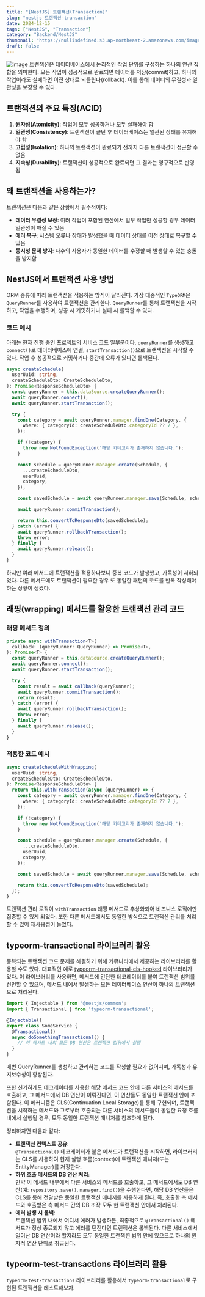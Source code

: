 ```yaml
---
title: "[NestJS] 트랜잭션(Transaction)"
slug: "nestjs-트랜잭션-transaction"
date: 2024-12-15
tags: ["NestJS", "Transaction"]
category: "Backend/NestJS"
thumbnail: "https://nullisdefined.s3.ap-northeast-2.amazonaws.com/images/e48e6fd88f6339a761df1c6155770ce4.png"
draft: false
---
```

![image](https://nullisdefined.s3.ap-northeast-2.amazonaws.com/images/e48e6fd88f6339a761df1c6155770ce4.png)
트랜잭션은 데이터베이스에서 논리적인 작업 단위를 구성하는 하나의 연산 집합을 의미한다. 모든 작업이 성공적으로 완료되면 데이터를 저장(commit)하고, 하나의 작업이라도 실패하면 이전 상태로 되돌린다(rollback). 이를 통해 데이터의 무결성과 일관성을 보장할 수 있다.

## 트랜잭션의 주요 특징(ACID)
1. **원자성(Atomicity)**: 작업이 모두 성공하거나 모두 실패해야 함
2. **일관성(Consistency)**: 트랜잭션이 끝난 후 데이터베이스는 일관된 상태를 유지해야 함
3. **고립성(Isolation)**: 하나의 트랜잭션이 완료되기 전까지 다른 트랜잭션이 접근할 수 없음
4. **지속성(Durability)**: 트랜잭션이 성공적으로 완료되면 그 결과는 영구적으로 반영됨

## 왜 트랜잭션을 사용하는가?
트랜잭션은 다음과 같은 상황에서 필수적이다:
- **데이터 무결성 보장**: 여러 작업이 포함된 연산에서 일부 작업만 성공할 경우 데이터 일관성이 깨질 수 있음
- **에러 복구**: 시스템 오류나 장애가 발생했을 때 데이터 상태를 이전 상태로 복구할 수 있음
- **동시성 문제 방지**: 다수의 사용자가 동일한 데이터를 수정할 때 발생할 수 있는 충돌을 방지함

## NestJS에서 트랜잭션 사용 방법
ORM 종류에 따라 트랜잭션을 적용하는 방식이 달라진다. 가장 대중적인 `TypeORM`은 `QueryRunner`를 사용하여 트랜잭션을 관리한다. `QueryRunner`를 통해 트랜잭션을 시작하고, 작업을 수행하며, 성공 시 커밋하거나 실패 시 롤백할 수 있다.

### 코드 예시
아래는 현재 진행 중인 프로젝트의 서비스 코드 일부분이다. `queryRunner`를 생성하고 `connect()`로 데이터베이스에 연결, `startTransaction()`으로 트랜잭션을 시작할 수 있다. 작업 후 성공적으로 커밋하거나 중간에 오류가 있다면 롤백된다.
```ts title:schedule.service.ts
async createSchedule(
  userUuid: string,
  createScheduleDto: CreateScheduleDto,
): Promise<ResponseScheduleDto> {
  const queryRunner = this.dataSource.createQueryRunner();
  await queryRunner.connect();
  await queryRunner.startTransaction();

  try {
    const category = await queryRunner.manager.findOne(Category, {
      where: { categoryId: createScheduleDto.categoryId ?? 7 },
    });

    if (!category) {
      throw new NotFoundException('해당 카테고리가 존재하지 않습니다.');
    }

    const schedule = queryRunner.manager.create(Schedule, {
      ...createScheduleDto,
      userUuid,
      category,
    });

    const savedSchedule = await queryRunner.manager.save(Schedule, schedule);

    await queryRunner.commitTransaction();

    return this.convertToResponseDto(savedSchedule);
  } catch (error) {
    await queryRunner.rollbackTransaction();
    throw error;
  } finally {
    await queryRunner.release();
  }
}

```

하지만 여러 메서드에 트랜잭션을 적용하다보니 중복 코드가 발생했고, 가독성이 저하되었다. 다른 메서드에도 트랜잭션이 필요한 경우 또 동일한 패턴의 코드를 반복 작성해야 하는 상황이 생겼다. 

## 래핑(wrapping) 메서드를 활용한 트랜잭션 관리 코드
### 래핑 메서드 정의
```ts
private async withTransaction<T>(
  callback: (queryRunner: QueryRunner) => Promise<T>,
): Promise<T> {
  const queryRunner = this.dataSource.createQueryRunner();
  await queryRunner.connect();
  await queryRunner.startTransaction();

  try {
    const result = await callback(queryRunner);
    await queryRunner.commitTransaction();
    return result;
  } catch (error) {
    await queryRunner.rollbackTransaction();
    throw error;
  } finally {
    await queryRunner.release();
  }
}

```

### 적용한 코드 예시
```ts title:schedule.service.ts
async createScheduleWithWrapping(
  userUuid: string,
  createScheduleDto: CreateScheduleDto,
): Promise<ResponseScheduleDto> {
  return this.withTransaction(async (queryRunner) => {
    const category = await queryRunner.manager.findOne(Category, {
      where: { categoryId: createScheduleDto.categoryId ?? 7 },
    });

    if (!category) {
      throw new NotFoundException('해당 카테고리가 존재하지 않습니다.');
    }

    const schedule = queryRunner.manager.create(Schedule, {
      ...createScheduleDto,
      userUuid,
      category,
    });

    const savedSchedule = await queryRunner.manager.save(Schedule, schedule);

    return this.convertToResponseDto(savedSchedule);
  });
}

```

트랜잭션 관리 로직이 `withTransaction` 래핑 메서드로 추상화되어 비즈니스 로직에만 집중할 수 있게 되었다. 또한 다른 메서드에서도 동일한 방식으로 트랜잭션 관리를 처리할 수 있어 재사용성이 늘었다.

## typeorm-transactional 라이브러리 활용
중복되는 트랜잭션 코드 문제를 해결하기 위해 커뮤니티에서 제공하는 라이브러리를 활용할 수도 있다. 대표적인 예로 [typeorm-transactional-cls-hooked](https://www.npmjs.com/package/typeorm-transactional-cls-hooked) 라이브러리가 있다. 이 라이브러리를 사용하면, 메서드에 간단한 데코레이터를 붙여 트랜잭션 범위를 선언할 수 있으며, 메서드 내에서 발생하는 모든 데이터베이스 연산이 하나의 트랜잭션으로 처리된다.

```ts
import { Injectable } from '@nestjs/common';
import { Transactional } from 'typeorm-transactional';

@Injectable()
export class SomeService {
  @Transactional()
  async doSomethingTransactional() {
    // 이 메서드 내의 모든 DB 연산은 트랜잭션 범위에서 실행
  }
}

```

매번 QueryRunner를 생성하고 관리하는 코드를 작성할 필요가 없어지며, 가독성과 유지보수성이 향상된다.

또한 신기하게도 데코레이터를 사용한 해당 메서드 코드 안에 다른 서비스의 메서드를 호출하고, 그 메서드에서 DB 연산이 이뤄진다면, 이 연산들도 동일한 트랜잭션 안에 포함된다. 이 메커니즘은 CLS(Continuation Local Storage)를 통해 구현되며, 트랜잭션을 시작하는 메서드와 그로부터 호출되는 다른 서비스의 메서드들이 동일한 요청 흐름 내에서 실행될 경우, 모두 동일한 트랜잭션 매니저를 참조하게 된다.

정리하자면 다음과 같다:
- **트랜잭션 컨텍스트 공유**:  
    `@Transactional()` 데코레이터가 붙은 메서드가 트랜잭션을 시작하면, 라이브러리는 CLS를 사용하여 현재 실행 흐름(context)에 트랜잭션 매니저(또는 EntityManager)를 저장한다.
- **하위 호출 메서드의 DB 연산 처리**:  
    만약 이 메서드 내부에서 다른 서비스의 메서드를 호출하고, 그 메서드에서도 DB 연산(예: `repository.save()`, `manager.find()`)을 수행한다면, 해당 DB 연산들은 CLS를 통해 전달받은 동일한 트랜잭션 매니저를 사용하게 된다. 즉, 호출한 측 메서드와 호출받은 측 메서드 간의 DB 조작 모두 한 트랜잭션 안에서 처리된다.
- **에러 발생 시 롤백**:  
    트랜잭션 범위 내에서 어디서 에러가 발생하든, 최종적으로 `@Transactional()` 메서드가 정상 종료되지 않고 에러를 던진다면 트랜잭션은 롤백된다. 다른 서비스에서 일어난 DB 연산이라 할지라도 모두 동일한 트랜잭션 범위 안에 있으므로 하나의 원자적 연산 단위로 취급된다.

## typeorm-test-transactions 라이브러리 활용
`typeorm-test-transactions` 라이브러리를 활용해서 `typeorm-transactional`로 구현된 트랜잭션을 테스트해보자.